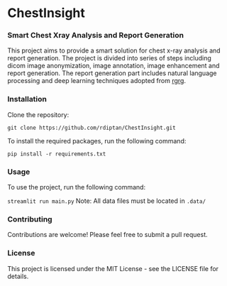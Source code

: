 # ChestInsight
### Smart Chest Xray Analysis and Report Generation

This project aims to provide a smart solution for chest x-ray analysis and report generation. The project is divided into series of steps including dicom image anonymization, image annotation, image enhancement and report generation. The report generation part includes natural language processing and deep learning techniques adopted from [rgrg](https://github.com/ttanida/rgrg).

### Installation
Clone the repository:

```git clone https://github.com/rdiptan/ChestInsight.git```

To install the required packages, run the following command:

```pip install -r requirements.txt``` 

### Usage

To use the project, run the following command:

```streamlit run main.py``` 
Note: All data files must be located in ```.data/```
### Contributing

Contributions are welcome! Please feel free to submit a pull request.

### License

This project is licensed under the MIT License - see the LICENSE file for details.
